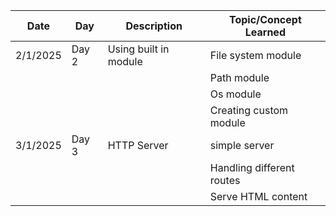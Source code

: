 | Date     | Day   | Description           | Topic/Concept Learned     |
| -------- | ----- | --------------------- | ------------------------- |
| 2/1/2025 | Day 2 | Using built in module | File system module        |
|          |       |                       | Path module               |
|          |       |                       | Os module                 |
|          |       |                       | Creating custom module    |
| 3/1/2025 | Day 3 | HTTP Server           | simple server             |
|          |       |                       | Handling different routes |
|          |       |                       | Serve HTML content        |
